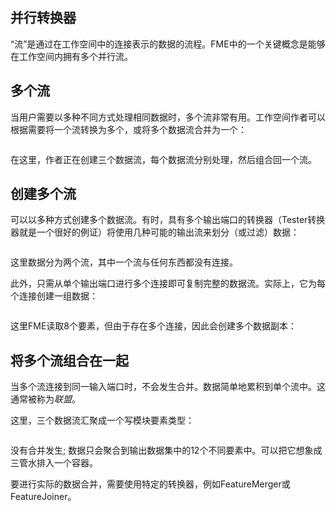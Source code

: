   <div id="readme" class="readme blob instapaper_body">
    <article class="markdown-body entry-content" itemprop="text"><h1><a id="user-content-transformers-in-parallel" class="anchor" aria-hidden="true" href="https://github.com/safesoftware/FMETraining/blob/Desktop-Basic-2018/DesktopBasic2Transformation/2.09.TransformersInParallel.md#transformers-in-parallel"></a><font style="vertical-align: inherit;"><font style="vertical-align: inherit;">并行转换器</font></font></h1>
<p><font style="vertical-align: inherit;"><font style="vertical-align: inherit;">“流”是通过在工作空间中的连接表示的数据的流程。</font><font style="vertical-align: inherit;">FME中的一个关键概念是能够在工作空间内拥有多个并行流。</font></font></p>
<h2><a id="user-content-multiple-streams" class="anchor" aria-hidden="true" href="https://github.com/safesoftware/FMETraining/blob/Desktop-Basic-2018/DesktopBasic2Transformation/2.09.TransformersInParallel.md#multiple-streams"></a><font style="vertical-align: inherit;"><font style="vertical-align: inherit;">多个流</font></font></h2>
<p><font style="vertical-align: inherit;"><font style="vertical-align: inherit;">当用户需要以多种不同方式处理相同数据时，多个流非常有用。</font><font style="vertical-align: inherit;">工作空间作者可以根据需要将一个流转换为多个，或将多个数据流合并为一个：</font></font></p>
<p><a target="_blank" rel="noopener noreferrer" href="https://github.com/safesoftware/FMETraining/blob/Desktop-Basic-2018/DesktopBasic2Transformation/Images/Img2.030.MultipleStreams.png"><img src="./Images/Img2.030.MultipleStreams.png" alt="" style="max-width:100%;"></a></p>
<p><font style="vertical-align: inherit;"><font style="vertical-align: inherit;">在这里，作者正在创建三个数据流，每个数据流分别处理，然后组合回一个流。</font></font></p>
<h2><a id="user-content-creating-multiple-streams" class="anchor" aria-hidden="true" href="https://github.com/safesoftware/FMETraining/blob/Desktop-Basic-2018/DesktopBasic2Transformation/2.09.TransformersInParallel.md#creating-multiple-streams"></a><font style="vertical-align: inherit;"><font style="vertical-align: inherit;">创建多个流</font></font></h2>
<p><font style="vertical-align: inherit;"><font style="vertical-align: inherit;">可以以多种方式创建多个数据流。</font><font style="vertical-align: inherit;">有时，具有多个输出端口的转换器（Tester转换器就是一个很好的例证）将使用几种可能的输出流来划分（或过滤）数据：</font></font></p>
<p><a target="_blank" rel="noopener noreferrer" href="https://github.com/safesoftware/FMETraining/blob/Desktop-Basic-2018/DesktopBasic2Transformation/Images/Img2.031.MultiPortSplit.png"><img src="./Images/Img2.031.MultiPortSplit.png" alt="" style="max-width:100%;"></a></p>
<p><font style="vertical-align: inherit;"><font style="vertical-align: inherit;">这里数据分为两个流，其中一个流与任何东西都没有连接。</font></font></p>
<p><font style="vertical-align: inherit;"><font style="vertical-align: inherit;">此外，只需从单个输出端口进行多个连接即可复制完整的数据流。</font><font style="vertical-align: inherit;">实际上，它为每个连接创建一组数据：</font></font></p>
<p><a target="_blank" rel="noopener noreferrer" href="https://github.com/safesoftware/FMETraining/blob/Desktop-Basic-2018/DesktopBasic2Transformation/Images/Img2.032.DuplicatedStreams.png"><img src="./Images/Img2.032.DuplicatedStreams.png" alt="" style="max-width:100%;"></a></p>
<p><font style="vertical-align: inherit;"><font style="vertical-align: inherit;">这里FME读取8个要素，但由于存在多个连接，因此会创建多个数据副本：</font></font></p>
<h2><a id="user-content-bringing-together-multiple-streams" class="anchor" aria-hidden="true" href="https://github.com/safesoftware/FMETraining/blob/Desktop-Basic-2018/DesktopBasic2Transformation/2.09.TransformersInParallel.md#bringing-together-multiple-streams"></a><font style="vertical-align: inherit;"><font style="vertical-align: inherit;">将多个流组合在一起</font></font></h2>
<p><font style="vertical-align: inherit;"><font style="vertical-align: inherit;">当多个流连接到同一输入端口时，不会发生合并。</font><font style="vertical-align: inherit;">数据简单地累积到单个流中。</font><font style="vertical-align: inherit;">这通常被称为</font></font><em><font style="vertical-align: inherit;"><font style="vertical-align: inherit;">联盟</font></font></em><font style="vertical-align: inherit;"><font style="vertical-align: inherit;">。</font></font></p>
<p><font style="vertical-align: inherit;"><font style="vertical-align: inherit;">这里，三个数据流汇聚成一个写模块要素类型：</font></font></p>
<p><a target="_blank" rel="noopener noreferrer" href="https://github.com/safesoftware/FMETraining/blob/Desktop-Basic-2018/DesktopBasic2Transformation/Images/Img2.033.UnionOfStreams.png"><img src="./Images/Img2.033.UnionOfStreams.png" alt="" style="max-width:100%;"></a></p>
<p><font style="vertical-align: inherit;"><font style="vertical-align: inherit;">没有合并发生; </font><font style="vertical-align: inherit;">数据只会聚合到输出数据集中的12个不​​同要素中。</font><font style="vertical-align: inherit;">可以把它想象成三管水排入一个容器。</font></font></p>
<p><font style="vertical-align: inherit;"><font style="vertical-align: inherit;">要进行实际的数据合并，需要使用特定的转换器，例如FeatureMerger或FeatureJoiner。</font></font></p>
</article>
  </div>
